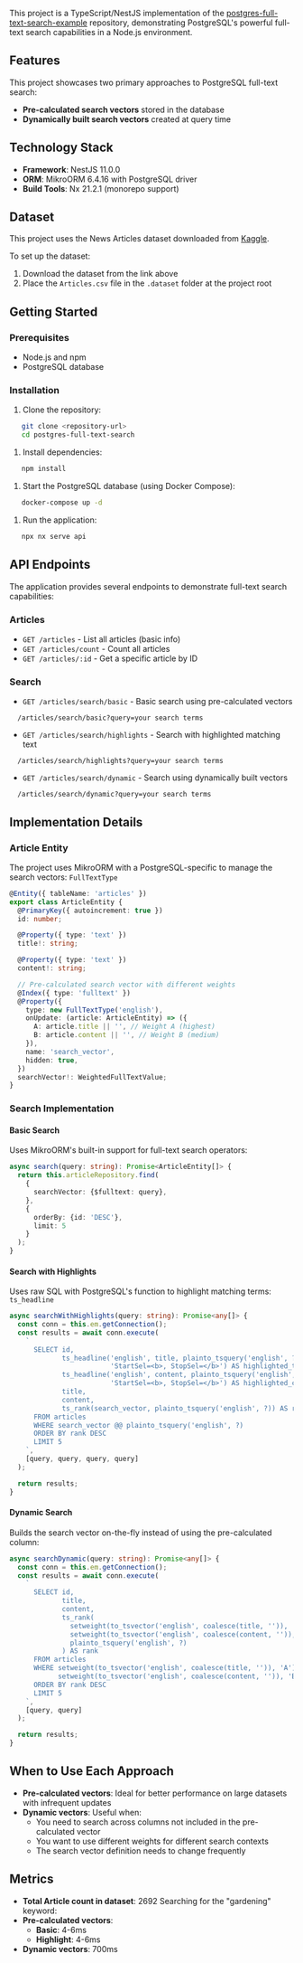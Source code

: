 This project is a TypeScript/NestJS implementation of the [postgres-full-text-search-example](https://github.com/andfadeev/postgres-full-text-search-example) repository, demonstrating PostgreSQL's powerful full-text search capabilities in a Node.js environment.

## Features

This project showcases two primary approaches to PostgreSQL full-text search:

- **Pre-calculated search vectors** stored in the database
- **Dynamically built search vectors** created at query time

## Technology Stack

- **Framework**: NestJS 11.0.0
- **ORM**: MikroORM 6.4.16 with PostgreSQL driver
- **Build Tools**: Nx 21.2.1 (monorepo support)

## Dataset

This project uses the News Articles dataset downloaded from [Kaggle](https://www.kaggle.com/datasets/asad1m9a9h6mood/news-articles?resource=download).

To set up the dataset:

1. Download the dataset from the link above
2. Place the `Articles.csv` file in the `.dataset` folder at the project root

## Getting Started

### Prerequisites

- Node.js and npm
- PostgreSQL database

### Installation

1. Clone the repository:

```sh
   git clone <repository-url>
   cd postgres-full-text-search
```

1. Install dependencies:

```sh
   npm install
```

1. Start the PostgreSQL database (using Docker Compose):

```sh
   docker-compose up -d
```

1. Run the application:

```sh
   npx nx serve api
```

## API Endpoints

The application provides several endpoints to demonstrate full-text search capabilities:

### Articles

- `GET /articles` - List all articles (basic info)
- `GET /articles/count` - Count all articles
- `GET /articles/:id` - Get a specific article by ID

### Search

- `GET /articles/search/basic` - Basic search using pre-calculated vectors

```
  /articles/search/basic?query=your search terms
```

- `GET /articles/search/highlights` - Search with highlighted matching text

```
  /articles/search/highlights?query=your search terms
```

- `GET /articles/search/dynamic` - Search using dynamically built vectors

```
  /articles/search/dynamic?query=your search terms
```

## Implementation Details

### Article Entity

The project uses MikroORM with a PostgreSQL-specific to manage the search vectors: `FullTextType`

```typescript
@Entity({ tableName: 'articles' })
export class ArticleEntity {
  @PrimaryKey({ autoincrement: true })
  id: number;

  @Property({ type: 'text' })
  title!: string;

  @Property({ type: 'text' })
  content!: string;

  // Pre-calculated search vector with different weights
  @Index({ type: 'fulltext' })
  @Property({
    type: new FullTextType('english'),
    onUpdate: (article: ArticleEntity) => ({
      A: article.title || '', // Weight A (highest)
      B: article.content || '', // Weight B (medium)
    }),
    name: 'search_vector',
    hidden: true,
  })
  searchVector!: WeightedFullTextValue;
}
```

### Search Implementation

#### Basic Search

Uses MikroORM's built-in support for full-text search operators:

```typescript
async search(query: string): Promise<ArticleEntity[]> {
  return this.articleRepository.find(
    {
      searchVector: {$fulltext: query},
    },
    {
      orderBy: {id: 'DESC'},
      limit: 5
    }
  );
}
```

#### Search with Highlights

Uses raw SQL with PostgreSQL's function to highlight matching terms: `ts_headline`

```typescript
async searchWithHighlights(query: string): Promise<any[]> {
  const conn = this.em.getConnection();
  const results = await conn.execute(
    `
      SELECT id,
             ts_headline('english', title, plainto_tsquery('english', ?),
                         'StartSel=<b>, StopSel=</b>') AS highlighted_title,
             ts_headline('english', content, plainto_tsquery('english', ?),
                         'StartSel=<b>, StopSel=</b>') AS highlighted_content,
             title,
             content,
             ts_rank(search_vector, plainto_tsquery('english', ?)) AS rank
      FROM articles
      WHERE search_vector @@ plainto_tsquery('english', ?)
      ORDER BY rank DESC
      LIMIT 5
    `,
    [query, query, query, query]
  );

  return results;
}
```

#### Dynamic Search

Builds the search vector on-the-fly instead of using the pre-calculated column:

```typescript
async searchDynamic(query: string): Promise<any[]> {
  const conn = this.em.getConnection();
  const results = await conn.execute(
    `
      SELECT id,
             title,
             content,
             ts_rank(
               setweight(to_tsvector('english', coalesce(title, '')), 'A') ||
               setweight(to_tsvector('english', coalesce(content, '')), 'B'),
               plainto_tsquery('english', ?)
             ) AS rank
      FROM articles
      WHERE setweight(to_tsvector('english', coalesce(title, '')), 'A') ||
            setweight(to_tsvector('english', coalesce(content, '')), 'B') @@ plainto_tsquery('english', ?)
      ORDER BY rank DESC
      LIMIT 5
    `,
    [query, query]
  );

  return results;
}
```

## When to Use Each Approach

- **Pre-calculated vectors**: Ideal for better performance on large datasets with infrequent updates
- **Dynamic vectors**: Useful when:
  - You need to search across columns not included in the pre-calculated vector
  - You want to use different weights for different search contexts
  - The search vector definition needs to change frequently
 
## Metrics
- **Total Article count in dataset**: 2692 
Searching for the "gardening" keyword:
- **Pre-calculated vectors**: 
    - **Basic**: 4-6ms
    - **Highlight**: 4-6ms 
- **Dynamic vectors**: 700ms
